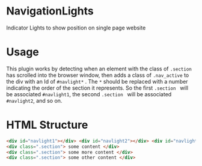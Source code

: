 NavigationLights
================
Indicator Lights to show position on single page website

Usage
=====
This plugin works by detecting when an element with the class of ``` .section  ``` has scrolled into the browser window, then adds a class of ``` .nav_active ```  to the div with an Id of ``` #navlight* ``` . The ``` * ```  should be replaced with a number indicating the order of the section it represents. So the first ``` .section  ``` will be associated ``` #navlight1 ```, the second ``` .section  ``` will be associated ``` #navlight2 ```, and so on.

HTML Structure
==============
``` html
<div id="navlight1"></div> <div id="navlight2"></div> <div id="navlight3"></div>
<div class=".section"> some content </div>
<div class=".section"> some more content </div>
<div class=".section"> some other content </div>
```
